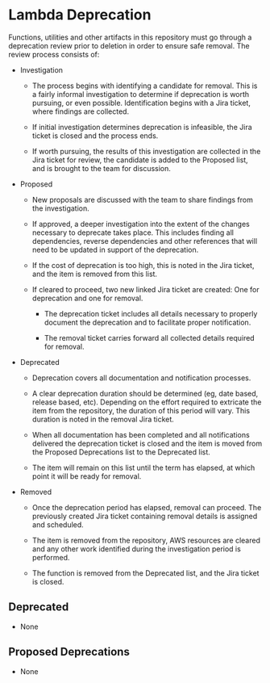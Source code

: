 # Lambda Deprecation

Functions, utilities and other artifacts in this repository must go through a deprecation review prior to deletion in order to ensure safe removal. The review process consists of:

- Investigation
  - The process begins with identifying a candidate for removal. This is a fairly informal investigation to determine if deprecation is worth pursuing, or even possible. Identification begins with a Jira ticket, where findings are collected.
  
  - If initial investigation determines deprecation is infeasible, the Jira ticket is closed and the process ends.

  - If worth pursuing, the results of this investigation are collected in the Jira ticket for review, the candidate is added to the Proposed list, and is brought to the team for discussion.

- Proposed
  - New proposals are discussed with the team to share findings from the investigation.
  
  - If approved, a deeper investigation into the extent of the changes necessary to deprecate takes place. This includes finding all dependencies, reverse dependencies and other references that will need to be updated in support of the deprecation.
  
  - If the cost of deprecation is too high, this is noted in the Jira ticket, and the item is removed from this list.

  - If cleared to proceed, two new linked Jira ticket are created: One for deprecation and one for removal.

    - The deprecation ticket includes all details necessary to properly document the deprecation and to facilitate proper notification.

    - The removal ticket carries forward all collected details required for removal.

- Deprecated
  - Deprecation covers all documentation and notification processes.

  - A clear deprecation duration should be determined (eg, date based, release based, etc). Depending on the effort required to extricate the item from the repository, the duration of this period will vary. This duration is noted in the removal Jira ticket.

  - When all documentation has been completed and all notifications delivered the deprecation ticket is closed and the item is moved from the Proposed Deprecations list to the Deprecated list.
  
  - The item will remain on this list until the term has elapsed, at which point it will be ready for removal.

- Removed
  
  - Once the deprecation period has elapsed, removal can proceed. The previously created Jira ticket containing removal details is assigned and scheduled.

  - The item is removed from the repository, AWS resources are cleared and any other work identified during the investigation period is performed.
  
  - The function is removed from the Deprecated list, and the Jira ticket is closed.

## Deprecated

- None

## Proposed Deprecations

- None

